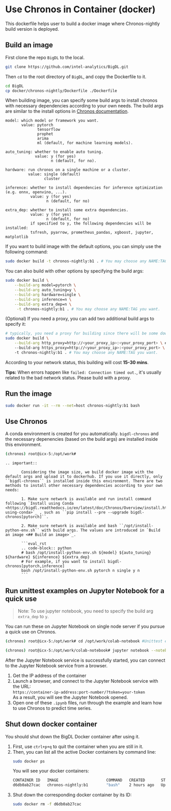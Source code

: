 # Use Chronos in Container (docker)
This dockerfile helps user to build a docker image where Chronos-nightly build version is deployed.

## Build an image
First clone the repo `BigDL` to the local.
```bash
git clone https://github.com/intel-analytics/BigDL.git
```
Then `cd` to the root directory of `BigDL`, and copy the Dockerfile to it. 
```bash
cd BigDL
cp docker/chronos-nightly/Dockerfile ./Dockerfile
```
When building image, you can specify some build args to install chronos with necessary dependencies according to your own needs.
The build args are similar to the install options in [Chronos documentation](https://bigdl.readthedocs.io/en/latest/doc/Chronos/Overview/install.html).

```
model: which model or framework you want. 
       value: pytorch
              tensorflow
              prophet
              arima
              ml (default, for machine learning models).

auto_tuning: whether to enable auto tuning.
             value: y (for yes)
                    n (default, for no).

hardware: run chronos on a single machine or a cluster.
          value: single (default)
                 cluster

inference: whether to install dependencies for inference optimization (e.g. onnx, openvino, ...).
           value: y (for yes)
                  n (default, for no)

extra_dep: whether to install some extra dependencies.
           value: y (for yes)
                  n (default, for no)
           if specified to y, the following dependencies will be installed:
           tsfresh, pyarrow, prometheus_pandas, xgboost, jupyter, matplotlib
```

If you want to build image with the default options, you can simply use the following command:
```bash
sudo docker build -t chronos-nightly:b1 . # You may choose any NAME:TAG you want.
```

You can also build with other options by specifying the build args:
```bash
sudo docker build \
    --build-arg model=pytorch \
    --build-arg auto_tuning=y \
    --build-arg hardware=single \
    --build-arg inference=n \
    --build-arg extra_dep=n \
     -t chronos-nightly:b1 . # You may choose any NAME:TAG you want.
```

(Optional) If you need a proxy, you can add two additional build args to specify it:
```bash
# typically, you need a proxy for building since there will be some downloading.
sudo docker build \
    --build-arg http_proxy=http://<your_proxy_ip>:<your_proxy_port> \ #optional
    --build-arg https_proxy=http://<your_proxy_ip>:<your_proxy_port> \ #optional
    -t chronos-nightly:b1 . # You may choose any NAME:TAG you want.
```
According to your network status, this building will cost **15-30 mins**. 

**Tips:** When errors happen like `failed: Connection timed out.`, it's usually related to the bad network status. Please build with a proxy.

## Run the image
```bash
sudo docker run -it --rm --net=host chronos-nightly:b1 bash
```

## Use Chronos
A conda environment is created for you automatically. `bigdl-chronos` and the necessary depenencies (based on the build args) are installed inside this environment.
```bash
(chronos) root@icx-5:/opt/work# 
```
```eval_rst
.. important::

       Considering the image size, we build docker image with the default args and upload it to dockerhub. If you use it directly, only ``bigdl-chronos`` is installed inside this environment. There are two methods to install other necessary dependencies according to your own needs:

       1. Make sure network is available and run install command following `Install using Conda <https://bigdl.readthedocs.io/en/latest/doc/Chronos/Overview/install.html#install-using-conda>`_ , such as ``pip install --pre --upgrade bigdl-chronos[pytorch]``.

       2. Make sure network is available and bash ``/opt/install-python-env.sh`` with build args. The values are introduced in `Build an image <## Build an image>`_.

       ```eval_rst
       .. code-block:: python
       # bash /opt/install-python-env.sh ${model} ${auto_tuning} ${hardware} ${inference} ${extra_dep}
       # For example, if you want to install bigdl-chronos[pytorch,inference]
       bash /opt/install-python-env.sh pytorch n single y n
       ```
```

## Run unittest examples on Jupyter Notebook for a quick use
> Note: To use jupyter notebook, you need to specify the build arg `extra_dep` to `y`.

You can run these on Jupyter Notebook on single node server if you pursue a quick use on Chronos.
```bash
(chronos) root@icx-5:/opt/work# cd /opt/work/colab-notebook #Unittest examples are here.
```
```bash
(chronos) root@icx-5:/opt/work/colab-notebook# jupyter notebook --notebook-dir=./ --ip=* --allow-root #Start the Jupyter Notebook services.
```
After the Jupyter Notebook service is successfully started, you can connect to the Jupyter Notebook service from a browser.
1. Get the IP address of the container
2. Launch a browser, and connect to the Jupyter Notebook service with the URL: 
</br>`https://container-ip-address:port-number/?token=your-token`
</br>As a result, you will see the Jupyter Notebook opened.
3. Open one of these `.ipynb` files, run through the example and learn how to use Chronos to predict time series.

## Shut down docker container
You should shut down the BigDL Docker container after using it.
1. First, use `ctrl+p+q` to quit the container when you are still in it. 
2. Then, you can list all the active Docker containers by command line:
   ```bash
   sudo docker ps
   ```
   You will see your docker containers:
   ```bash
   CONTAINER ID   IMAGE                     COMMAND   CREATED       STATUS       PORTS     NAMES
   d6db0ab27cac   chronos-nightly:b1        "bash"    2 hours ago   Up 2 hours             funny_aryabhata
   ```
3. Shut down the corresponding docker container by its ID:
   ```bash
   sudo docker rm -f d6db0ab27cac
   ```
